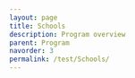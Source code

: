 ```yaml
---
layout: page
title: Schools
description: Program overview
parent: Program
navorder: 3
permalink: /test/Schools/
---
```




